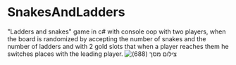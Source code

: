# SnakesAndLadders
"Ladders and snakes" game in c# with console oop with two players, when the board is randomized by accepting the number of snakes and the number of ladders and with 2 gold slots that when a player reaches them he switches places with the leading player.
![‏‏צילום מסך (688)](https://user-images.githubusercontent.com/104680899/224513884-a90f10d8-e93e-44ef-82d9-3f927dcb333b.png)
